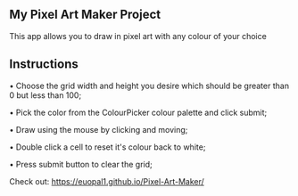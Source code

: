 ## My Pixel Art Maker Project
This app allows you to draw in pixel art with any colour of your choice

## Instructions

• Choose the grid width and height you desire which should be greater than 0 but less than 100; 

• Pick the color from the ColourPicker colour palette and click submit;

• Draw using the mouse by clicking and moving;

• Double click a cell to reset it's colour back to white;

• Press submit button to clear the grid;

Check out: https://euopal1.github.io/Pixel-Art-Maker/

